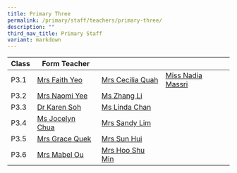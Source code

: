 ```yaml
---
title: Primary Three
permalink: /primary/staff/teachers/primary-three/
description: ""
third_nav_title: Primary Staff
variant: markdown
---
```

| Class | Form Teacher | ||
| -------- | -------- | -------- |-------- |
|P3.1|[Mrs Faith Yeo](mailto:wong_chew_ling@schools.gov.sg)|[Mrs Cecilia Quah](mailto:quah_hue_bin_cecilia@schools.gov.sg)|[Miss Nadia Massri](mailto:Nur_Nadia_Massri@schools.gov.sg)|
|P3.2|[Mrs Naomi Yee](mailto:yee_yee_may_naomi@schools.gov.sg)|[Ms Zhang Li](mailto:zhang_li_a@schools.gov.sg)|
|P3.3|[Dr Karen Soh](mailto:soh_karen_jasmine@schools.gov.sg)|[Ms Linda Chan](mailto:chan_pei_chui@schools.gov.sg)|
|P3.4|[Ms Jocelyn Chua](mailto:Jocelyn_CHUA@schools.gov.sg)|[Mrs Sandy Lim](mailto:yu_pui_shan@schools.gov.sg)|
|P3.5|[Mrs Grace Quek](mailto:chern_whee_li@schools.gov.sg)|[Mrs Sun Hui](mailto:sun_hui@schools.gov.sg)|
|P3.6|[Mrs Mabel Ou](mailto:quah_cheng_sim_mabel@schools.gov.sg)|[Mrs Hoo Shu Min](mailto:hoo_shu_min@schools.gov.sg)|